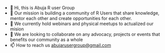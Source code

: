 - 👋 Hi, this is Abuja R user Group
- 👀 Our mission is building a community of R Users that share knowledge, mentor each other and create opportunities for each other.
- 🌱 We currently hold webinars and physical meetups to actualized our mision
- 💞️ We are looking to collaborate on any advocacy, projects or events that benefits our community as a whole 
- 📫 How to reach us abujarusergroup@gmail.com

<!---
AbujaRUG/AbujaRUG is a ✨ special ✨ repository because its `README.md` (this file) appears on your GitHub profile.
You can click the Preview link to take a look at your changes.
--->
